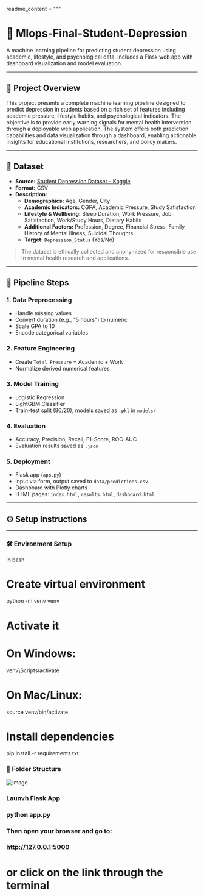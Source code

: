 readme_content = """
# 🧠 Mlops-Final-Student-Depression

A machine learning pipeline for predicting student depression using academic, lifestyle, and psychological data. Includes a Flask web app with dashboard visualization and model evaluation.

---

## 📘 Project Overview

This project presents a complete machine learning pipeline designed to predict depression in students based on a rich set of features including academic pressure, lifestyle habits, and psychological indicators. The objective is to provide early warning signals for mental health intervention through a deployable web application. The system offers both prediction capabilities and data visualization through a dashboard, enabling actionable insights for educational institutions, researchers, and policy makers.

---

## 📂 Dataset

- **Source:** [Student Depression Dataset – Kaggle](https://www.kaggle.com/datasets/adilshamim8/student-depression-dataset/data)
- **Format:** CSV
- **Description:**
  - **Demographics:** Age, Gender, City  
  - **Academic Indicators:** CGPA, Academic Pressure, Study Satisfaction  
  - **Lifestyle & Wellbeing:** Sleep Duration, Work Pressure, Job Satisfaction, Work/Study Hours, Dietary Habits  
  - **Additional Factors:** Profession, Degree, Financial Stress, Family History of Mental Illness, Suicidal Thoughts  
  - **Target:** `Depression_Status` (Yes/No)

> The dataset is ethically collected and anonymized for responsible use in mental health research and applications.

---

## 🔁 Pipeline Steps

### 1. Data Preprocessing
- Handle missing values
- Convert duration (e.g., "5 hours") to numeric
- Scale GPA to 10
- Encode categorical variables

### 2. Feature Engineering
- Create `Total Pressure` = Academic + Work
- Normalize derived numerical features

### 3. Model Training
- Logistic Regression
- LightGBM Classifier
- Train-test split (80/20), models saved as `.pkl` in `models/`

### 4. Evaluation
- Accuracy, Precision, Recall, F1-Score, ROC-AUC
- Evaluation results saved as `.json`

### 5. Deployment
- Flask app (`app.py`)
- Input via form, output saved to `data/predictions.csv`
- Dashboard with Plotly charts
- HTML pages: `index.html`, `results.html`, `dashboard.html`

---

## ⚙️ Setup Instructions

---

### 🛠 Environment Setup

in bash
# Create virtual environment
python -m venv venv

# Activate it
# On Windows:
venv\\Scripts\\activate
# On Mac/Linux:
source venv/bin/activate

# Install dependencies
pip install -r requirements.txt

### 🔧 Folder Structure


![image](https://github.com/user-attachments/assets/c241a75b-e673-44be-aaa9-9892a07b4b87)

### Launvh Flask App


### python app.py


### Then open your browser and go to:


### http://127.0.0.1:5000 


# or click on the link through the terminal
 
